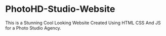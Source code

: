 # PhotoHD-Studio-Website
This is a Stunning Cool Looking Website Created Using HTML CSS And JS for a Photo Studio Agency.
